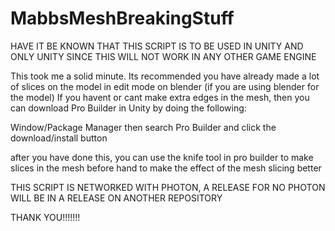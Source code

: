 # MabbsMeshBreakingStuff

HAVE IT BE KNOWN THAT THIS SCRIPT IS TO BE USED IN UNITY AND ONLY UNITY SINCE THIS WILL NOT WORK IN ANY OTHER GAME ENGINE

This took me a solid minute. Its recommended you have already made a lot of slices on the model in edit mode on blender (if you are using blender for the model)
If you havent or cant make extra edges in the mesh, then you can download Pro Builder in Unity by doing the following:

Window/Package Manager then search Pro Builder and click the download/install button

after you have done this, you can use the knife tool in pro builder to make slices in the mesh before hand to make the effect of the mesh slicing better

THIS SCRIPT IS NETWORKED WITH PHOTON, A RELEASE FOR NO PHOTON WILL BE IN A RELEASE ON ANOTHER REPOSITORY 

THANK YOU!!!!!!!
